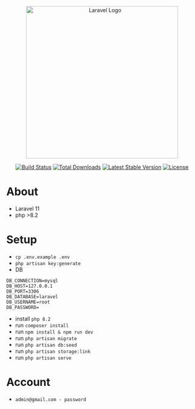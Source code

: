 <p align="center"><a href="https://laravel.com" target="_blank"><img src="https://raw.githubusercontent.com/laravel/art/master/logo-lockup/5%20SVG/2%20CMYK/1%20Full%20Color/laravel-logolockup-cmyk-red.svg" width="400" alt="Laravel Logo"></a></p>

<p align="center">
<a href="https://github.com/laravel/framework/actions"><img src="https://github.com/laravel/framework/workflows/tests/badge.svg" alt="Build Status"></a>
<a href="https://packagist.org/packages/laravel/framework"><img src="https://img.shields.io/packagist/dt/laravel/framework" alt="Total Downloads"></a>
<a href="https://packagist.org/packages/laravel/framework"><img src="https://img.shields.io/packagist/v/laravel/framework" alt="Latest Stable Version"></a>
<a href="https://packagist.org/packages/laravel/framework"><img src="https://img.shields.io/packagist/l/laravel/framework" alt="License"></a>
</p>

# About
- Laravel 11
- php >8.2

# Setup
- `cp .env.example .env`
- `php artisan key:generate`
- DB
```
DB_CONNECTION=mysql
DB_HOST=127.0.0.1
DB_PORT=3306
DB_DATABASE=laravel
DB_USERNAME=root
DB_PASSWORD=
```
- install `php 8.2`
- run `composer install`
- run `npm install & npm run dev`
- run `php artisan migrate`
- run `php artisan db:seed`
- run `php artisan storage:link`
- run `php artisan serve`

# Account
- `admin@gmail.com - password`
